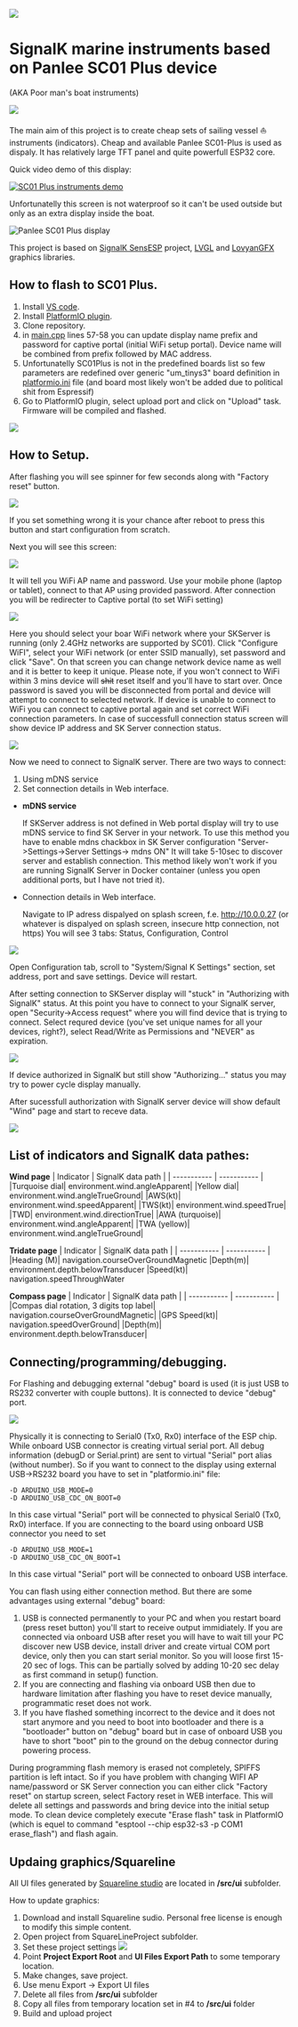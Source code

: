 ![](.\doc\img\project-logo.png)
# SignalK marine instruments based on Panlee SC01 Plus device

(AKA Poor man's boat instruments)


![](.\doc\img\screens-all.png)

The main aim of this project is to create cheap sets of sailing vessel :sailboat: instruments (indicators).
Cheap and available Panlee SC01-Plus is used as dispaly. It has relatively large TFT panel and quite powerfull ESP32 core.

Quick video demo of this display:

[![SC01 Plus instruments demo](https://img.youtube.com/vi/M-gK7Ye0CGY/0.jpg)](https://www.youtube.com/watch?v=M-gK7Ye0CGY)


Unfortunatelly this screen is not waterproof so it can't be used outside but only as an extra display inside the boat.

![Panlee SC01 Plus display](.\doc\img\sc01-plus.png)


This project is based on [SignalK SensESP](https://github.com/SignalK/SensESP) project, [LVGL](https://github.com/lvgl/lvgl) and [LovyanGFX](https://github.com/lovyan03/LovyanGFX) graphics libraries.

## How to flash to SC01 Plus.
1. Install [VS code](https://code.visualstudio.com/download).
2. Install [PlatformIO plugin](https://platformio.org/install/ide?install=vscode).
3. Clone repository.
4. in [main.cpp](src\main.cpp) lines 57-58 you can update display name prefix and password for captive portal (initial WiFi setup portal).
Device name will be combined from prefix followed by MAC address.
5. Unfortunatelly SC01Plus is not in the predefined boards list so few parameters are redefined over generic "um_tinys3" board definition in [platformio.ini](src\platformio.ini) file (and board most likely won't be added due to political shit from Espressif)
6. Go to PlatformIO plugin, select upload port and click on "Upload" task. Firmware will be compiled and flashed.

![](.\doc\img\platformio.png)

## How to Setup.
After flashing you will see spinner for few seconds along with "Factory reset" button.

![](.\doc\img\screen-splash-start.png)

If you set something wrong it is your chance after reboot to press this button and start configuration from scratch.

Next you will see this screen:

![](.\doc\img\screen-splash-howtoconnect.png)

It will tell you WiFi AP name and password. Use your mobile phone (laptop or tablet), connect to that AP using provided password.
After connection you will be redirecter to Captive portal (to set WiFi setting)

![](.\doc\img\captive-portal.png)

Here you should select your boar WiFi network where your SKServer is running (only 2.4GHz networks are supported by SC01).
Click "Configure WiFI", select your WiFi network (or enter SSID manually), set password and click "Save".
On that screen you can change network device name as well and it is better to keep it unique.
Please note, if you won't connect to WiFi within 3 mins device will ~~shit~~ reset itself and you'll have to start over.
Once password is saved you will be disconnected from portal and device will attempt to connect to selected network. 
If device is unable to connect to WiFi you can connect to captive portal again and set correct WiFi connection parameters.
In case of successfull connection status screen will show device IP address and SK Server connection status.

![](.\doc\img\screen-splash-connection-status.png)

Now we need to connect to SignalK server. There are two ways to connect:
1. Using mDNS service
2. Set connection details in Web interface.

* **mDNS service**

    If SKServer address is not defined in Web portal display will try to use mDNS service to find SK Server in your network.
To use this method you have to enable mdns chackbox in SK Server configuration "Server->Settings->Server Settings-> mdns ON"
It will take 5-10sec to discover server and establish connection. This method likely won't work if you are running SignalK Server
in Docker container (unless you open additional ports, but I have not tried it).

* Connection details in Web interface.

    Navigate to IP adress dispalyed on splash screen, f.e. http://10.0.0.27 (or whatever is dispalyed on splash screen, insecure http connection, not https)
You will see 3 tabs: Status, Configuration, Control

![](.\doc\img\web-interface-config.png)

Open Configuration tab, scroll to "System/Signal K Settings" section, set address, port and save settings. Device will restart.

After setting connection to SKServer display will "stuck" in "Authorizing with SignalK" status.
At this point you have to connect to your SignalK server, open "Security->Access request" where you will find device that is 
trying to connect. Select requred device (you've set unique names for all your devices, right?), select Read/Write as Permissions and "NEVER" as expiration.

![](.\doc\img\signalk-access-request.png)

If device authorized in SignalK but still show "Authorizing..." status you may try to power cycle display manually.

After sucessfull authorization with SignalK server device will show default "Wind" page and start to receve data.

![](.\doc\img\screen-wind.png)


## List of indicators and SignalK data pathes:

**Wind page**
| Indicator | SignalK data path |
| ----------- | ----------- |
|Turquoise dial| environment.wind.angleApparent|
|Yellow dial| environment.wind.angleTrueGround|
|AWS(kt)| environment.wind.speedApparent|
|TWS(kt)| environment.wind.speedTrue|
|TWD| environment.wind.directionTrue|
|AWA (turquoise)| environment.wind.angleApparent|
|TWA (yellow)| environment.wind.angleTrueGround|


**Tridate page**
| Indicator | SignalK data path |
| ----------- | ----------- |
|Heading (M)| navigation.courseOverGroundMagnetic
|Depth(m)| environment.depth.belowTransducer
|Speed(kt)| navigation.speedThroughWater


**Compass page**
| Indicator | SignalK data path |
| ----------- | ----------- |
|Compas dial rotation, 3 digits top label| navigation.courseOverGroundMagnetic|
|GPS Speed(kt)| navigation.speedOverGround|
|Depth(m)| environment.depth.belowTransducer|



## Connecting/programming/debugging.

For Flashing and debugging external "debug" board is used (it is just USB to RS232 converter with couple buttons). It is connected to device "debug" port.

![](.\doc\img\display-debugger-rs232.png)

Physically it is connecting to Serial0 (Tx0, Rx0) interface of the ESP chip. While onboard USB connector is creating virtual serial port.
All debug information (debugD or Serial.print) are sent to virtual "Serial" port alias (without number).
So if you want to connect to the display using external USB->RS232 board you have to set in "platformio.ini" file:

    -D ARDUINO_USB_MODE=0
    -D ARDUINO_USB_CDC_ON_BOOT=0

In this case virtual "Serial" port will be connected to physical Serial0 (Tx0, Rx0) interface.
If you are connecting to the board using onboard USB connector you need to set

    -D ARDUINO_USB_MODE=1
    -D ARDUINO_USB_CDC_ON_BOOT=1

In this case virtual "Serial" port will be connected to onboard USB interface.

You can flash using either connection method.
But there are some advantages using external "debug" board:
1. USB is connected permanently to your PC and when you restart board (press reset button) you'll start to receive output immidiately. If you 
 are connected via onboard USB after reset you will have to wait till your PC discover new USB device, install driver and create virtual COM port device, only then you can start serial monitor.
 So you will loose first 15-20 sec of logs. This can be partially solved by adding 10-20 sec delay as first command in setup() function.
2. If you are connecting and flashing via onboard USB then due to hardware limitation after flashing you have to reset device manually, programmatic reset does not work.
3. If you have flashed something incorrect to the device and it does not start anymore and you need to boot into bootloader and there is a "bootloader" button on "debug" board but in case of onboard USB you have to short 
"boot" pin to the ground on the debug connector during powering process.

During programming flash memory is erased not completely, SPIFFS partition is left intact. So if you have problem with changing WIFI AP name/password or SK Server connection you can either 
click "Factory reset" on startup screen, select Factory reset in WEB interface. This will delete all settings and passwords and bring device into the initial setup mode.
To clean device completely execute "Erase flash" task in PlatformIO (which is equel to command "esptool --chip esp32-s3 -p COM1 erase_flash") and flash again.



## Updaing graphics/Squareline

All UI files generated by [Squareline studio](https://squareline.io/downloads) are located in **/src/ui** subfolder.

How to update graphics:
1. Download and install Squareline sudio. Personal free license is enough to modify this simple content.
2. Open project from SquareLineProject subfolder.
3. Set these project settings
![](.\doc\img\squareline-project-settings.png)
4. Point **Project Export Root** and **UI Files Export Path** to some temporary location.
5. Make changes, save project.
6. Use menu Export -> Export UI files
7. Delete all files from **/src/ui** subfolder
8. Copy all files from temporary location set in #4 to **/src/ui** folder
9. Build and upload project


